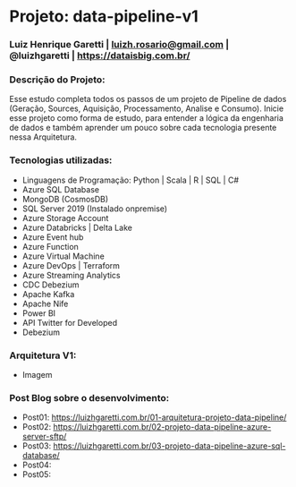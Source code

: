   # Projeto: data-pipeline-v1
### Luiz Henrique Garetti | luizh.rosario@gmail.com | @luizhgaretti | https://dataisbig.com.br/

### Descrição do Projeto:
Esse estudo completa todos os passos de um projeto de Pipeline de dados (Geração, Sources, Aquisição, Processamento, Analise e Consumo).
Inicie esse projeto como forma de estudo, para entender a lógica da engenharia de dados e também aprender um pouco sobre cada tecnologia presente nessa Arquitetura.

### Tecnologias utilizadas:
  * Linguagens de Programação: Python | Scala | R | SQL | C#
  * Azure SQL Database
  * MongoDB (CosmosDB)
  * SQL Server 2019 (Instalado onpremise)
  * Azure Storage Account
  * Azure Databricks | Delta Lake
  * Azure Event hub
  * Azure Function
  * Azure Virtual Machine
  * Azure DevOps | Terraform
  * Azure Streaming Analytics
  * CDC Debezium
  * Apache Kafka
  * Apache Nife
  * Power BI
  * API Twitter for Developed
  * Debezium

### Arquitetura V1:
  * Imagem

### Post Blog sobre o desenvolvimento:
  * Post01: https://luizhgaretti.com.br/01-arquitetura-projeto-data-pipeline/
  * Post02: https://luizhgaretti.com.br/02-projeto-data-pipeline-azure-server-sftp/
  * Post03: https://luizhgaretti.com.br/03-projeto-data-pipeline-azure-sql-database/
  * Post04: 
  * Post05: 
